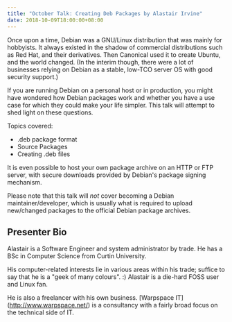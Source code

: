 ```yaml
---
title: "October Talk: Creating Deb Packages by Alastair Irvine"
date: 2018-10-09T18:00:00+08:00
---
```


Once upon a time, Debian was a GNU/Linux distribution that was mainly
for hobbyists.  It always existed in the shadow of commercial
distributions such as Red Hat, and their derivatives.  Then Canonical
used it to create Ubuntu, and the world changed.  (In the interim
though, there were a lot of businesses relying on Debian as a stable,
low-TCO server OS with good security support.)

If you are running Debian on a personal host or in production, you
might have wondered how Debian packages work and whether you have a
use case for which they could make your life simpler.  This talk will
attempt to shed light on these questions.

Topics covered:

  - .deb package format
  - Source Packages
  - Creating .deb files

It is even possible to host your own package archive on an HTTP or FTP
server, with secure downloads provided by Debian's package signing
mechanism.

Please note that this talk will *not* cover becoming a Debian
maintainer/developer, which is usually what is required to upload
new/changed packages to the official Debian package archives.

## Presenter Bio

Alastair is a Software Engineer and system administrator by trade.  He
has a BSc in Computer Science from Curtin University.

His computer-related interests lie in various areas within his trade;
suffice to say that he is a "geek of many colours". :) Alastair is a
die-hard FOSS user and Linux fan.

He is also a freelancer with his own business.  [Warpspace IT]
(http://www.warpspace.net/) is a consultancy with a fairly broad
focus on the technical side of IT.
